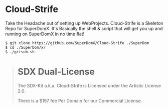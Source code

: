Cloud-Strife
============
Take the Headache out of setting up WebProjects.
Cloud-Strife is a Skeleton Repo for SuperDomX. It's Basically the shell & script that will get you up and running on SuperDomX in no time flat!

    $ git clone https://github.com/SuperDomX/Cloud-Strife ./SuperDom
    $ cd ./SuperDom/x/
    $ ./gitsub.sh

> SDX Dual-License
> ===
> The SDX-Kit a.k.a. Cloud-Strife is Licensed under the Artistic License 2.0.
>
> There is a $197 fee Per Domain for our Commercial License.
